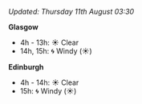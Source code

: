 *Updated: Thursday 11th August 03:30*

**Glasgow**

* 4h - 13h: :sunny: Clear
* 14h, 15h: :cyclone: Windy (:sunny:)

**Edinburgh**

* 4h - 14h: :sunny: Clear
* 15h: :cyclone: Windy (:sunny:)
